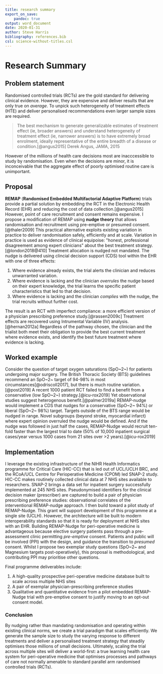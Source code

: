 ```yaml
---
title: research summary
export_on_save:
    pandoc: true
output: word_document
date: 2020-01-31
author: Steve Harris
bibliography: references.bib
csl: science-without-titles.csl
---
```


# Research Summary

## Problem statement
Randomised controlled trials (RCTs) are the gold standard for delivering clinical evidence. However, they are expensive and deliver results that are only true on _average_. To unpick such heterogeneity of treatment effects (HTE) and deliver personalised recommendations even larger sample sizes are required. 

> The best mechanism to generate generalizable estimates of treatment effect (ie, broader answers) and understand heterogeneity of treatment effect (ie, narrower answers) is to have extremely broad enrolment, ideally representative of the entire breadth of a disease or condition.[@angus2015]
> Derek Angus, JAMA, 2015

However of the millions of health care decisions most are inacccessible to study by randomisation. Even when the decisions are minor, it is inconceivable that the aggregate effect of poorly optimised routine care is unimportant.

## Proposal
**REMAP** (**Randomised Embedded Multifactorial Adaptive Platform**) trials provide a partial solution by embedding the RCT in the Electronic Health Record (EHR) and reducing the cost of data collection.[@angus2015] However, point of care recruitment and consent remains expensive. 
I propose a modification of REMAP using **nudge theory** that allows randomisation and recruitment using pre-emptive or presumed consent.[@thaler2009] This practical alternative exploits existing variation in practice to deliver randomisation safely, efficiently and at scale. Variation in practice is used as evidence of clinical equipoise: "honest, professional disagreement among expert clinicians" about the best treatment strategy.[@london2018@410] Treatment allocation is nudged not mandated. The nudge is delivered using clincial decision support (CDS) tool within the EHR with one of three effects:

1. Where evidence already exists, the trial alerts the clinician and reduces unwarranted variation.
2. Where evidence is lacking and the clinician _overrules_ the nudge based on their expert knowledge, the trial learns the specific patient characteristics that led to that decision.
3. Where evidence is lacking and the clinician _complies_ with the nudge,  the trial recruits without further cost.

The result is an RCT with imperfect compliance: a more efficient version of a physician prescribing preference study.[@rassen2009c] Treatment effects are recovered using Intrumental Variable (IV) analysis.[@hernan2012a] Regardless of the pathway chosen, the clinician and the trialist both meet their obligation to provide the best current treatment where evidence exists, and identify the best future treatment where evidence is lacking.

## Worked example
Consider the question of target oxygen saturations (SpO~2~) for patients undergoing major surgery. The British Thoracic Society (BTS) guidelines recommend an SpO~2~ target of 94-98% in most circumstances[@odriscoll2017], but there is much routine variation.[@post2019] A recent 1000 patient RCT failed to find a benefit from a conservative (low SpO~2~) strategy.[@icu-rox2019] Yet observational studies suggest heterogenous benefit.[@palmer2019a] REMAP-nudge would implement a CDS that nudges for a conservative (SpO~2~ 94%) or liberal (SpO~2~ 98%) target. Targets outside of the BTS range would be nudged in range. Novel subgroups (beyond stroke, myocardial infarct) where expert opinion overruled the nudge would be defined. And if the nudge was followed in just half the cases, REMAP-Nudge would recruit ten-fold faster than the largest trial to date (50% of 10,000 inpatient surgical cases/year versus 1000 cases from 21 sites over >2 years).[@icu-rox2019]

## Implementation
I leverage the existing infrastructure of the NIHR Health Informatics programme for Critical Care (HIC-CC) that is led out of UCL/UCLH BRC, and the RCoA/UCL Centre for Perioperative Medicine (CPOM) led SNAP-2 study. HIC-CC makes routinely collected clinical data at 7 NHS sites available to researchers. SNAP-2 brings a data set for inpatient surgery successfully implemented at 245 NHS sites. Pseudonymised identifiers for the clinical decision maker (prescriber) are captured to build a pair of physician prescribing preference studies: observational correlates of the interventional REMAP-nudge approach.
I then build toward a pilot study of REMAP-Nudge. This grant will support development of this programme at a single site (UCLH). However, the architecture will be built to modern interoperability standards so that it is ready for deployment at NHS sites with an EHR. 
Building REMAP-Nudge for peri-operative medicine is advantageous because elective surgery patients pass through a pre-assessment clinic permitting _pre-emptive_ consent. Patients and public will be involved (PPI) with the design, and guidance the transition to _presumed_ consent. Whilst I propose two exemplar study questions (SpO~2~ and Magnesium targets post-operatively), this proposal is methodological, and contributing PPI may prioritise other questions.

Final programme deliverables include:

1. A high-quality prospective peri-operative medicine database built to scale across multiple NHS sites
2. A pair of exemplar physician-prescribing preference studies 
3. Qualitative and quantitative evidence from a pilot embedded REMAP-Nudge trial with pre-emptive consent to justify moving to an opt-out consent model.

### Conclusion
By nudging rather than mandating randomisation and operating within existing clinical norms, we create a trial paradigm that scales efficiently. We generate the sample size to study the varying response to different treatments and deliver a personalised treatment strategy that steadily optimises those millions of small decisions. Ultimately, scaling the trial across multiple sites will deliver a world-first: a true learning health care system for peri-operative medicine that optimises processes and pathways of care not normally amenable to standard parallel arm randomised controlled trials (RCTs).

